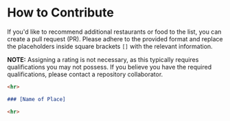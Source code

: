 # How to Contribute

If you'd like to recommend additional restaurants or food to the list, you can create a pull request (PR). Please adhere to the provided format and replace the placeholders inside square brackets `[]` with the relevant information.

**NOTE:** Assigning a rating is not necessary, as this typically requires qualifications you may not possess. If you believe you have the required qualifications, please contact a repository collaborator.

```md
<hr>

### [Name of Place]

<hr>
